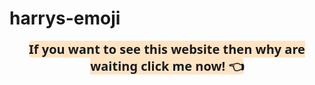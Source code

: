 # harrys-emoji

<div style="text-align: center;  font-size: 20px; font-weight: 700;font-family: 'Segoe UI', Tahoma, Geneva, Verdana, sans-serif;">
          <a href="https://harrys-emoji.netlify.app/" style=" text-decoration: wavy; background-color: bisque; border-radius: 5px; ">If you want to see this website then why are waiting click me now! 👈</a > </div>
